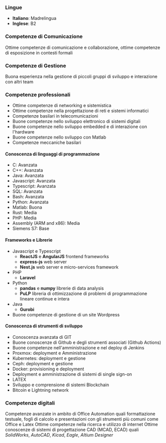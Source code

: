 
### Lingue

 - **Italiano**: Madrelingua
 - **Inglese**: B2

### Competenze di Comunicazione

Ottime competenze di comunicazione e collaborazione, ottime competenze di esposizione in contesti formali

### Competenze di Gestione

Buona esperienza nella gestione di piccoli gruppi di sviluppo e interazione con altri team

### Competenze professionali

 - Ottime competenze di networking e sistemistica
 - Ottime competenze nella progettazione di reti e sistemi informatici
 - Competenze basilari in telecomunicazioni
 - Buone competenze nello sviluppo elettronico di sistemi digitali
 - Buone competenze nello sviluppo embedded e di interazione con l'hardware
 - Buone competenze nello sviluppo con Matlab
 - Competenze meccaniche basilari

#### Conoscenza di linguaggi di programmazione

 - C: Avanzata
 - C++: Avanzata
 - Java: Avanzata
 - Javascript: Avanzata
 - Typescript: Avanzata
 - SQL: Avanzata
 - Bash: Avanzata
 - Python: Avanzata
 - Matlab: Buona
 - Rust: Media
 - PHP: Media
 - Assembly (ARM and x86): Media
 - Siemens S7: Base

#### Frameworks e Librerie

 - Javascript e Typescript
    - **ReactJS** e **AngularJS** frontend frameworks
    - **express-js** web server
    - **Nest.js** web server e micro-services framework
 - PHP
    - **Laravel**
 - Python
    - **pandas** e **numpy** librerie di data analysis
    - **PuLP** libreria di ottimizzazione di problemi di programmazione lineare continue e intera
 - Java
    - **Gurobi**  
 - Buone competenze di gestione di un site Wordpress

#### Conoscenza di strumenti di sviluppo

 - Conoscenza avanzata di GIT
 - Buone conoscenze di Github e degli strumenti associati (Github Actions)
 - Buone competenze nell'amministrazione e nel deploy di Jenkins
 - Proxmox: deployment e Amministrazione
 - Kubernetes: deployment e gestione
 - Ceph: deployment e gestione
 - Docker: provisioning e deployment
 - Deployment e amministrazione di sistemi di single sign-on
 - LATEX
 - Sviluppo e comprensione di sistemi Blockchain
 - Bitcoin e Lightning network

### Competenze digitali

Competenze avanzate in ambito di Office Automation quali formattazione testuale, fogli di calcolo e presentazioni con gli strumenti più comuni come Office e Latex
Ottime competenze nella ricerca e utilizzo di internet
Ottime conoscenze di sistemi di progettazione CAD (MCAD, ECAD) quali *SolidWorks*, *AutoCAD*, *Kicad*, *Eagle*, *Altium Designer*
